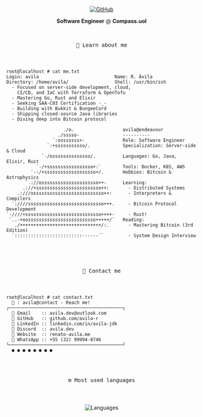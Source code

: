 <p align="center">
    <a href="https://github.com/avila-r" target="_blank"><img alt="GitHub" src="https://img.shields.io/badge/%40avila--r-181717?style=flat-square&logo=GitHub&logoColor=white"></a>
</p>
  <p align="center">
  <b>Software Engineer</b> @ <b>Compass.uol</b>
</p>

<p align="center">
  <br>
    <kbd> <br> 👋 Learn about me <br> </kbd>
</p>

#

```console
root@localhost # cat me.txt
Login: avila                            Name: R. Ávila
Directory: /home/avila/                 Shell: /usr/bin/zsh
  - Focused on server-side development, cloud,
    CI/CD, and IaC with Terraform & OpenTofu
  - Mastering Go, Rust and Elixir
  - Seeking SAA-C03 Certification -_-
  - Building with Bukkit & BungeeCord
  - Shipping closed-source Java libraries
  - Diving deep into Bitcoin protocol

                     ./o.                  avila@endeavour
                   ./sssso-                ---------- 
                 `:osssssss+-              Role: Software Engineer
               `:+sssssssssso/.            Specialization: Server-side & Cloud
             `-/ossssssssssssso/.          Languages: Go, Java, Elixir, Rust
           `-/+sssssssssssssssso+:`        Tools: Docker, K8S, AWS
         `-:/+sssssssssssssssssso+/.       Hobbies: Bitcoin & Astrophysics
       `.://osssssssssssssssssssso++-      Learning:
      .://+ssssssssssssssssssssssso++:       - Distributed Systems 
    .:///ossssssssssssssssssssssssso++:      - Interpreters & Compilers
  `:////ssssssssssssssssssssssssssso+++.     - Bitcoin Protocol Development
`-////+ssssssssssssssssssssssssssso++++-     - Rust!
 `..-+oosssssssssssssssssssssssso+++++/`   Reading:
   ./++++++++++++++++++++++++++++++/:.       - Mastering Bitcoin (3rd Edition)
  `:::::::::::::::::::::::::------``         - System Design Interview
```

<br>
<p align="center">
    <br>
        <kbd> <br> 💌 Contact me <br> </kbd>
</p>

#

```console
root@localhost # cat contact.txt
   : avila@contact - Reach me!
┌──────────────────────────────────────────┐
   Email    :: avila.dev@outlook.com  
   GitHub   :: github.com/avila-r 
   LinkedIn :: linkedin.com/in/avila-jdk
   Discord  :: avila.dev
   Website  :: renato-avila.me
   WhatsApp :: +55 (32) 99994-8746 
└──────────────────────────────────────────┘
  ● ● ● ● ● ● ● ●
```

<br>
<br>
<div align="center"> <kbd> <br> ⚙️ Most used languages <br> </kbd></div>

#

<div align="center"><img src="https://github-readme-stats.vercel.app/api/top-langs/?username=avila-r&theme=dark&hide_title=true&hide_border=true&text_color=ffffff&hide=c,c%2B%2B,python,html,css,scss,dockerfile,makefile,javascript,typescript&langs_count=6" alt="Languages"></div>
